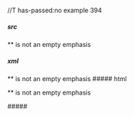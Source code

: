 //T has-passed:no
example 394
##### src
** is not an empty emphasis
##### xml
<?xml version="1.0" encoding="UTF-8"?>
<!DOCTYPE document SYSTEM "CommonMark.dtd">
<document xmlns="http://commonmark.org/xml/1.0">
  <paragraph>
    <text>** is not an empty emphasis</text>
  </paragraph>
</document>
##### html
<p>** is not an empty emphasis</p>
#####
